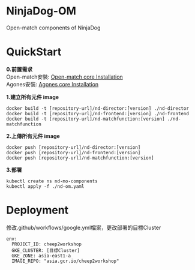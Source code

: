 # NinjaDog-OM
Open-match components of NinjaDog


# QuickStart
**0.前置需求** <br/>
Open-match安裝: [Open-match core Installation](https://openmatch.dev/site/docs/installation/) <br/>
Agones安裝: [Agones core Installation](https://agones.dev/site/docs/installation/) <br/>


**1.建立所有元件 image**
```
docker build -t [repository-url]/nd-director:[version] ./nd-director
docker build -t [repository-url]/nd-frontend:[version] ./nd-frontend
docker build -t [repository-url]/nd-matchfunction:[version] ./nd-matchfunction
```
**2.上傳所有元件 image**
```
docker push [repository-url]/nd-director:[version]
docker push [repository-url]/nd-frontend:[version] 
docker push [repository-url]/nd-matchfunction:[version] 
```

**3.部署**
```
kubectl create ns nd-mo-components
kubectl apply -f ./nd-om.yaml
```


# Deployment
修改.github/workflows/google.yml檔案，更改部署的目標Cluster
```
env:
  PROJECT_ID: cheep2workshop
  GKE_CLUSTER: [目標Cluster]
  GKE_ZONE: asia-east1-a 	   
  IMAGE_REPO: "asia.gcr.io/cheep2workshop"
```
